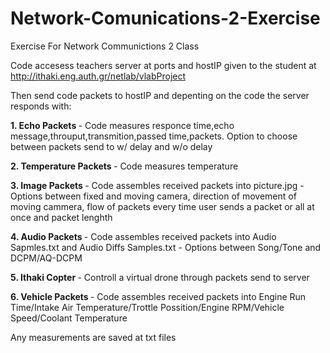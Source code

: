 # Network-Comunications-2-Exercise
Exercise For Network Communictions 2 Class

Code accesess teachers server at ports and hostIP given to the student at http://ithaki.eng.auth.gr/netlab/vlabProject

Then send code packets to hostIP and depenting on the code the server responds with:

<b>1. Echo Packets </b> - Code measures responce time,echo message,throuput,transmition,passed time,packets. Option to choose between packets send to w/ delay and w/o delay

<b>2. Temperature Packets </b> - Code measures temperature

<b>3. Image Packets </b> - Code assembles received packets into picture.jpg - Options between fixed and moving camera, direction of movement of moving cammera, flow of packets every time user sends a packet or all at once and packet lenghth  

<b>4. Audio Packets </b> - Code assembles received packets into Audio Sapmles.txt and Audio Diffs Samples.txt - Options between Song/Tone and DCPM/AQ-DCPM

<b>5. Ithaki Copter </b> - Controll a virtual drone through packets send to server

<b>6. Vehicle Packets </b> - Code assembles received packets into Engine Run Time/Intake Air Temperature/Trottle Possition/Engine RPM/Vehicle Speed/Coolant Temperature 

Any measurements are saved at txt files
